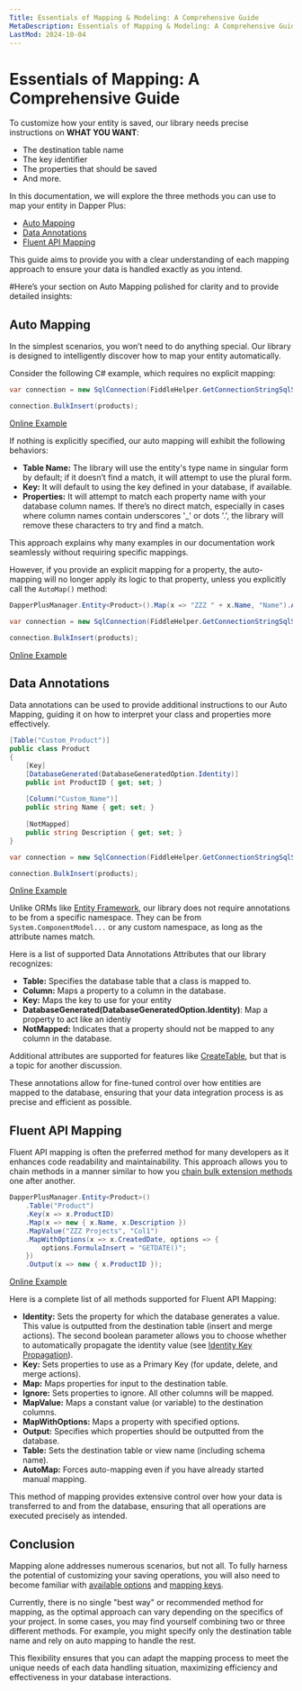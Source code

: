 ```yaml
---
Title: Essentials of Mapping & Modeling: A Comprehensive Guide 
MetaDescription: Essentials of Mapping & Modeling: A Comprehensive Guide 
LastMod: 2024-10-04
---
```


# Essentials of Mapping: A Comprehensive Guide

To customize how your entity is saved, our library needs precise instructions on **WHAT YOU WANT**:

- The destination table name
- The key identifier
- The properties that should be saved
- And more.

In this documentation, we will explore the three methods you can use to map your entity in Dapper Plus:

- [Auto Mapping](#auto-mapping)
- [Data Annotations](#data-annotations)
- [Fluent API Mapping](#fluent-api-mapping)

This guide aims to provide you with a clear understanding of each mapping approach to ensure your data is handled exactly as you intend.

#Here’s your section on Auto Mapping polished for clarity and to provide detailed insights:

## Auto Mapping

In the simplest scenarios, you won’t need to do anything special. Our library is designed to intelligently discover how to map your entity automatically.

Consider the following C# example, which requires no explicit mapping:

```csharp
var connection = new SqlConnection(FiddleHelper.GetConnectionStringSqlServer());

connection.BulkInsert(products);
```

[Online Example](https://dotnetfiddle.net/kgIAE1)

If nothing is explicitly specified, our auto mapping will exhibit the following behaviors:
- **Table Name:** The library will use the entity's type name in singular form by default; if it doesn’t find a match, it will attempt to use the plural form.
- **Key:** It will default to using the key defined in your database, if available.
- **Properties:** It will attempt to match each property name with your database column names. If there’s no direct match, especially in cases where column names contain underscores '_' or dots '.', the library will remove these characters to try and find a match.

This approach explains why many examples in our documentation work seamlessly without requiring specific mappings.

However, if you provide an explicit mapping for a property, the auto-mapping will no longer apply its logic to that property, unless you explicitly call the `AutoMap()` method:

```csharp
DapperPlusManager.Entity<Product>().Map(x => "ZZZ " + x.Name, "Name").AutoMap();

var connection = new SqlConnection(FiddleHelper.GetConnectionStringSqlServer());

connection.BulkInsert(products);
```

[Online Example](https://dotnetfiddle.net/SUAeRl)

## Data Annotations

Data annotations can be used to provide additional instructions to our Auto Mapping, guiding it on how to interpret your class and properties more effectively.

```csharp
[Table("Custom_Product")]
public class Product
{
    [Key]
    [DatabaseGenerated(DatabaseGeneratedOption.Identity)]
    public int ProductID { get; set; }
    
    [Column("Custom_Name")]
    public string Name { get; set; }
    
    [NotMapped]
    public string Description { get; set; }
}

var connection = new SqlConnection(FiddleHelper.GetConnectionStringSqlServer());

connection.BulkInsert(products);
```

[Online Example](https://dotnetfiddle.net/QeJb8Y)

Unlike ORMs like [Entity Framework](https://www.learnentityframeworkcore.com/configuration/data-annotation-attributes), our library does not require annotations to be from a specific namespace. They can be from `System.ComponentModel...` or any custom namespace, as long as the attribute names match.

Here is a list of supported Data Annotations Attributes that our library recognizes:

- **Table:** Specifies the database table that a class is mapped to.
- **Column:** Maps a property to a column in the database.
- **Key:** Maps the key to use for your entity
- **DatabaseGenerated(DatabaseGeneratedOption.Identity)**: Map a property to act like an identiy
- **NotMapped:** Indicates that a property should not be mapped to any column in the database.

Additional attributes are supported for features like [CreateTable](/create-table), but that is a topic for another discussion.

These annotations allow for fine-tuned control over how entities are mapped to the database, ensuring that your data integration process is as precise and efficient as possible.

## Fluent API Mapping

Fluent API mapping is often the preferred method for many developers as it enhances code readability and maintainability. This approach allows you to chain methods in a manner similar to how you [chain bulk extension methods](/bulk-extensions-methods#chaining-methods) one after another.

```csharp
DapperPlusManager.Entity<Product>()
	.Table("Product")
	.Key(x => x.ProductID)
	.Map(x => new { x.Name, x.Description })
	.MapValue("ZZZ Projects", "Col1")
	.MapWithOptions(x => x.CreatedDate, options => {
		options.FormulaInsert = "GETDATE()";
	})
	.Output(x => new { x.ProductID });
```

[Online Example](https://dotnetfiddle.net/HsRHIp)

Here is a complete list of all methods supported for Fluent API Mapping:

- **Identity:** Sets the property for which the database generates a value. This value is outputted from the destination table (insert and merge actions). The second boolean parameter allows you to choose whether to automatically propagate the identity value (see [Identity Key Propagation](identity-key-propagation#auto-identity-propagation)).
- **Key:** Sets properties to use as a Primary Key (for update, delete, and merge actions).
- **Map:** Maps properties for input to the destination table.
- **Ignore:** Sets properties to ignore. All other columns will be mapped.
- **MapValue:** Maps a constant value (or variable) to the destination columns.
- **MapWithOptions:** Maps a property with specified options.
- **Output:** Specifies which properties should be outputted from the database.
- **Table:** Sets the destination table or view name (including schema name).
- **AutoMap:** Forces auto-mapping even if you have already started manual mapping.

This method of mapping provides extensive control over how your data is transferred to and from the database, ensuring that all operations are executed precisely as intended.

## Conclusion

Mapping alone addresses numerous scenarios, but not all. To fully harness the potential of customizing your saving operations, you will also need to become familiar with [available options](/options) and [mapping keys](/mapping-key).

Currently, there is no single "best way" or recommended method for mapping, as the optimal approach can vary depending on the specifics of your project. In some cases, you may find yourself combining two or three different methods. For example, you might specify only the destination table name and rely on auto mapping to handle the rest.

This flexibility ensures that you can adapt the mapping process to meet the unique needs of each data handling situation, maximizing efficiency and effectiveness in your database interactions.